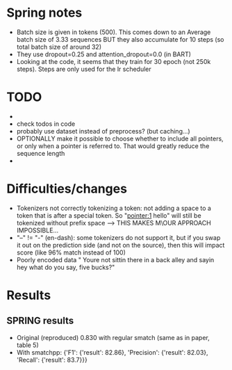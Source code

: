 # Spring notes
- Batch size is given in tokens (500). This comes down to an Average batch size of 3.33 sequences BUT they also accumulate for 10 steps (so total batch size of around 32)
- They use dropout=0.25 and attention_dropout=0.0 (in BART)
- Looking at the code, it seems that they train for 30 epoch (not 250k steps). Steps are only used for the lr scheduler

# TODO
- 
- check todos in code
- probably use dataset instead of preprocess? (but caching...)
- OPTIONALLY make it possible to choose whether to include all pointers, or only when a pointer is referred to. That would greatly reduce the sequence length
- 

# Difficulties/changes
- Tokenizers not correctly tokenizing a token: not adding a space to a token that is after a special token. So "<pointer:1> hello" will still be tokenized without prefix space --> THIS MAKES M\OUR APPROACH IMPOSSIBLE...
- "–" != "-" (en-dash): some tokenizers do not support it, but if you swap it out on the prediction side (and not on the source), then this will impact score (like 96% match instead of 100)
- Poorly encoded data " You re not sittin  there in a back alley and sayin  hey what do you say, five bucks?"

# Results
## SPRING results
- Original (reproduced) 0.830 with regular smatch (same as in paper, table 5)
- With smatchpp: {'F1': {'result': 82.86}, 'Precision': {'result': 82.03}, 'Recall': {'result': 83.7}}}
